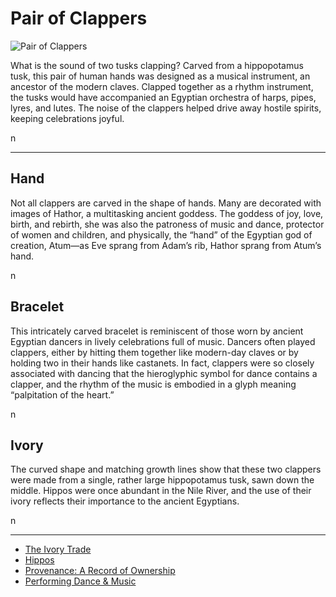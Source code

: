 # Pair of Clappers
![Pair of Clappers](http://api.artsmia.org/images/115320/medium.jpg)

<p>What is the sound of two tusks clapping? Carved from a hippopotamus tusk, this pair of human hands was designed as a musical instrument, an ancestor of the modern claves. Clapped together as a rhythm instrument, the tusks would have accompanied an Egyptian orchestra of harps, pipes, lyres, and lutes. The noise of the clappers helped drive away hostile spirits, keeping celebrations joyful.</p>n

---

## Hand
<p>Not all clappers are carved in the shape of hands. Many are decorated with images of Hathor, a multitasking ancient goddess. The goddess of joy, love, birth, and rebirth, she was also the patroness of music and dance, protector of women and children, and physically, the “hand” of the Egyptian god of creation, Atum—as Eve sprang from Adam’s rib, Hathor sprang from Atum’s hand.</p>n

## Bracelet
<p>This intricately carved bracelet is reminiscent of those worn by ancient Egyptian dancers in lively celebrations full of music. Dancers often played clappers, either by hitting them together like modern-day claves or by holding two in their hands like castanets. In fact, clappers were so closely associated with dancing that the hieroglyphic symbol for dance contains a clapper, and the rhythm of the music is embodied in a glyph meaning “palpitation of the heart.”</p>n

## Ivory
<p>The curved shape and matching growth lines show that these two clappers were made from a single, rather large hippopotamus tusk, sawn down the middle. Hippos were once abundant in the Nile River, and the use of their ivory reflects their importance to the ancient Egyptians.</p>n

---

* [The Ivory Trade](http://artsmia.github.io/griot/#/stories/240)
* [Hippos](http://artsmia.github.io/griot/#/stories/334)
* [Provenance: A Record of Ownership](http://artsmia.github.io/griot/#/stories/336)
* [Performing Dance & Music](http://artsmia.github.io/griot/#/stories/371)
